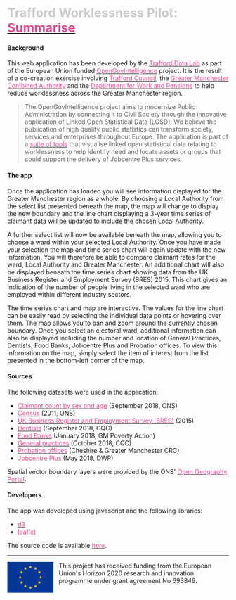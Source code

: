 # <span style="color: #ccc;">Trafford Worklessness Pilot:</span> [<span style="color: #e24a90;">Summarise</span>](http://www.trafforddatalab.io/opengovintelligence/summarise.html)

#### Background
This web application has been developed by the [<span style="color: #e24a90;">Trafford Data Lab</span>](https://www.trafforddatalab.io/) as part of the European Union funded [<span style="color: #e24a90;">OpenGovIntelligence</span>](http://www.opengovintelligence.eu) project. It is the result of a co-creation exercise involving [<span style="color: #e24a90;">Trafford Council</span>](http://www.trafford.gov.uk/residents/residents.aspx), the [<span style="color: #e24a90;">Greater Manchester Combined Authority</span>](https://www.greatermanchester-ca.gov.uk/) and the [<span style="color: #e24a90;">Department for Work and Pensions</span>](https://www.gov.uk/government/organisations/department-for-work-pensions) to help reduce worklessness across the Greater Manchester region.
>The OpenGovIntelligence project aims to modernize Public Administration by connecting it to Civil Society through the innovative application of Linked Open Statistical Data (LOSD). We believe the publication of high quality public statistics can transform society, services and enterprises throughout Europe.
The application is part of a [<span style="color: #e24a90;">suite of tools</span>](http://www.trafforddatalab.io/opengovintelligence/) that visualise linked open statistical data relating to worklessness to help identify need and locate assets or groups that could support the delivery of Jobcentre Plus services.

#### The app
Once the application has loaded you will see information displayed for the Greater Manchester region as a whole. By choosing a Local Authority from the select list presented beneath the map, the map will change to display the new boundary and the line chart displaying a 3-year time series of claimant data will be updated to include the chosen Local Authority.

A further select list will now be available beneath the map, allowing you to choose a ward within your selected Local Authority. Once you have made your selection the map and time series chart will again update with the new information. You will therefore be able to compare claimant rates for the ward, Local Authority and Greater Manchester. An additional chart will also be displayed beneath the time series chart showing data from the UK Business Register and Employment Survey (BRES) 2015. This chart gives an indication of the number of people living in the selected ward who are employed within different industry sectors.

The time series chart and map are interactive. The values for the line chart can be easily read by selecting the individual data points or hovering over them. The map allows you to pan and zoom around the currently chosen boundary. Once you select an electoral ward, additional information can also be displayed including the number and location of General Practices, Dentists, Food Banks, Jobcentre Plus and Probation offices. To view this information on the map, simply select the item of interest from the list presented in the bottom-left corner of the map.

#### Sources
The following datasets were used in the application:
- [<span style="color: #e24a90;">Claimant count by sex and age</span>](https://www.nomisweb.co.uk/datasets/ucjsa) (September 2018, ONS)
- [<span style="color: #e24a90;">Census</span>](https://www.nomisweb.co.uk/census/2011) (2011, ONS)
- [<span style="color: #e24a90;">UK Business Register and Employment Survey (BRES)</span>](https://www.ons.gov.uk/employmentandlabourmarket/peopleinwork/employmentandemployeetypes/bulletins/businessregisterandemploymentsurveybresprovisionalresults/2014revisedand2015provisional) (2015)
- [<span style="color: #e24a90;">Dentists</span>](http://www.cqc.org.uk/about-us/transparency/using-cqc-data) (September 2018, CQC)
- [<span style="color: #e24a90;">Food Banks</span>](http://www.gmpovertyaction.org/maps/) (January 2018, GM Poverty Action)
- [<span style="color: #e24a90;">General practices</span>](http://www.cqc.org.uk/about-us/transparency/using-cqc-data) (October 2018, CQC)
- [<span style="color: #e24a90;">Probation offices</span>](http://www.cgmcrc.co.uk/contact-us/our-offices/) (Cheshire & Greater Manchester CRC)
- [<span style="color: #e24a90;">Jobcentre Plus</span>](https://www.gov.uk/government/publications/dwp-jobcentre-register) (May 2018, DWP)

Spatial vector boundary layers were provided by the ONS' [<span style="color: #e24a90;">Open Geography Portal</span>](http://geoportal.statistics.gov.uk/).

#### Developers
The app was developed using javascript and the following libraries:
- [<span style="color: #e24a90;">d3</span>](https://d3js.org/)
- [<span style="color: #e24a90;">leaflet</span>](https://leafletjs.com/)

The source code is available [<span style="color: #e24a90;">here</span>](https://github.com/traffordDataLab/opengovintelligence).

---
<div>
    <img src="../../eu_flag.png" alt="Flag of the European Union" style="float: left; margin-right: 12px; height: 5em;"/>
    <span class="footerText">This project has received funding from the European Union's Horizon 2020 research and innovation programme under grant agreement No 693849.</span>
</div>
